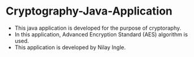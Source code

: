 # Cryptography-Java-Application
* This java application is developed for the purpose of cryptoraphy.
* In this application, Advanced Encryption Standard (AES) algorithm is used.
* This application is developed by Nilay Ingle.

